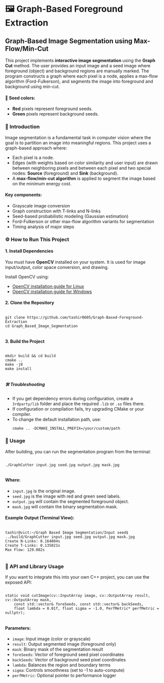 <!DOCTYPE html>
<html lang="en">
<head>
  <meta charset="UTF-8">
 
</head>
<body>

  <h1>🖼️ Graph-Based Foreground Extraction</h1>

  <h2>Graph-Based Image Segmentation using Max-Flow/Min-Cut</h2>

  <p>This project implements <strong>interactive image segmentation</strong> using the <strong>Graph Cut</strong> method. The user provides an input image and a seed image where foreground (object) and background regions are manually marked. The program constructs a graph where each pixel is a node, applies a max-flow algorithm (Ford-Fulkerson), and segments the image into foreground and background using min-cut.</p>

  <h4>🎨 Seed colors:</h4>
  <ul>
    <li><strong>Red</strong> pixels represent foreground seeds.</li>
    <li><strong>Green</strong> pixels represent background seeds.</li>
  </ul>

  <h3>📌 Introduction</h3>

  <p>Image segmentation is a fundamental task in computer vision where the goal is to partition an image into meaningful regions. This project uses a graph-based approach where:</p>
  <ul>
    <li>Each pixel is a node.</li>
    <li>Edges (with weights based on color similarity and user input) are drawn between neighboring pixels and between each pixel and two special nodes: <strong>Source</strong> (foreground) and <strong>Sink</strong> (background).</li>
    <li>A <strong>max-flow/min-cut algorithm</strong> is applied to segment the image based on the minimum energy cost.</li>
  </ul>

  <h4>Key components:</h4>
  <ul>
    <li>Grayscale image conversion</li>
    <li>Graph construction with T-links and N-links</li>
    <li>Seed-based probabilistic modeling (Gaussian estimation)</li>
    <li>Ford-Fulkerson or other max-flow algorithm variants for segmentation</li>
    <li>Timing analysis of major steps</li>
  </ul>

  <h3>⚙️ How to Run This Project</h3>

  <h4>1. Install Dependencies</h4>
  <p>You must have <strong>OpenCV</strong> installed on your system. It is used for image input/output, color space conversion, and drawing.</p>

  <p>Install OpenCV using:</p>
  <ul>
    <li><a href="https://docs.opencv.org/master/d7/d9f/tutorial_linux_install.html">OpenCV installation guide for Linux</a></li>
    <li><a href="https://docs.opencv.org/master/d3/d52/tutorial_windows_install.html">OpenCV installation guide for Windows</a></li>
  </ul>

  <h4>2. Clone the Repository</h4>
  <pre><code>
git clone https://github.com/tashir0605/Graph-Based-Foreground-Extraction
cd Graph_Based_Image_Segmentation
  </code></pre>

  <h4>3. Build the Project</h4>
  <pre><code>
mkdir build && cd build
cmake ..
make -j8
make install
  </code></pre>

  <h5>🛠️ Troubleshooting</h5>
  <ul>
    <li>If you get dependency errors during configuration, create a <code>3rdparty/lib</code> folder and place the required <code>.lib</code> or <code>.so</code> files there.</li>
    <li>If configuration or compilation fails, try upgrading CMake or your compiler.</li>
    <li>To change the default installation path, use:
      <pre><code>cmake .. -DCMAKE_INSTALL_PREFIX=/your/custom/path</code></pre>
    </li>
  </ul>

  <h3>🚀 Usage</h3>
  <p>After building, you can run the segmentation program from the terminal:</p>
  <pre><code>
./GraphCutter input.jpg seed.jpg output.jpg mask.jpg
  </code></pre>

  <h4>Where:</h4>
  <ul>
    <li><code>input.jpg</code> is the original image.</li>
    <li><code>seed.jpg</code> is the image with red and green seed labels.</li>
    <li><code>output.jpg</code> will contain the segmented foreground object.</li>
    <li><code>mask.jpg</code> will contain the binary segmentation mask.</li>
  </ul>

  <h4>Example Output (Terminal View):</h4>
  <pre><code>
tashir@vict:~/Graph Based Image Segmentation/Input seed$ ../build/GraphCutter input.jpg seed.jpg output.jpg mask.jpg
Create N-Links: 0.164004s
Create T-Links: 0.135021s
Max Flow: 129.082s
  </code></pre>

  <h3>🧠 API and Library Usage</h3>

  <p>If you want to integrate this into your own C++ project, you can use the exposed API:</p>

  <pre><code>
static void cutImage(cv::InputArray image, cv::OutputArray result, cv::OutputArray mask,
    const std::vector<cv::Point>& foreSeeds, const std::vector<cv::Point>& backSeeds,
    float lambda = 0.01f, float sigma = -1.0, PerfMetric* perfMetric = nullptr);
  </code></pre>

  <h4>Parameters:</h4>
  <ul>
    <li><code>image</code>: Input image (color or grayscale)</li>
    <li><code>result</code>: Output segmented image (foreground only)</li>
    <li><code>mask</code>: Binary mask of the segmentation result</li>
    <li><code>foreSeeds</code>: Vector of foreground seed pixel coordinates</li>
    <li><code>backSeeds</code>: Vector of background seed pixel coordinates</li>
    <li><code>lambda</code>: Balances the region and boundary terms</li>
    <li><code>sigma</code>: Controls smoothness (set to -1 to auto-compute)</li>
    <li><code>perfMetric</code>: Optional pointer to performance logger</li>
  </ul>

</body>
</html>

